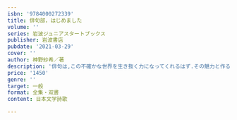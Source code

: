 ```yaml
---
isbn: '9784000272339'
title: 俳句部，はじめました
volume: ''
series: 岩波ジュニアスタートブックス
publisher: 岩波書店
pubdate: '2021-03-29'
cover: ''
author: 神野紗希／著
description: '俳句は,この不確かな世界を生き抜く力になってくれるはず.その魅力と作る楽しさを伝授する.'
price: '1450'
genre: ''
target: 一般
format: 全集・双書
content: 日本文学詩歌

---
```

